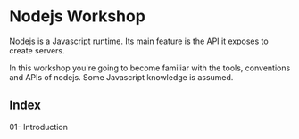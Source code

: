 # Nodejs Workshop

Nodejs is a Javascript runtime. Its main feature is the API it exposes to create servers.

In this workshop you're going to become familiar with the tools, conventions and APIs of nodejs. Some Javascript knowledge is assumed.

## Index

01- Introduction 
